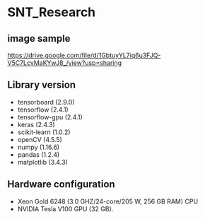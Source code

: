 # SNT_Research
## image sample
https://drive.google.com/file/d/1GbtuyYL7iq6u3FJQ-V5C7LcvMaKYwJ8_/view?usp=sharing
## Library version
  * tensorboard (2.9.0)
  * tensorflow (2.4.1)
  * tensorflow-gpu (2.4.1)
  * keras (2.4.3)
  * scikit-learn (1.0.2)
  * openCV (4.5.5)
  * numpy (1.16.6)
  * pandas (1.2.4)
  * matplotlib (3.4.3)
## Hardware configuration
  * Xeon Gold 6248 (3.0 GHZ/24-core/205 W, 256 GB RAM) CPU
  * NVIDIA Tesla V100 GPU (32 GB).
